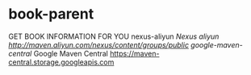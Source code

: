 # book-parent
GET BOOK INFORMATION FOR YOU
<mirror>
        <id>nexus-aliyun</id>
        <mirrorOf>*</mirrorOf>
        <name>Nexus aliyun</name>
        <url>http://maven.aliyun.com/nexus/content/groups/public</url>
    </mirror>
    <mirror>
      <id>google-maven-central</id>
      <mirrorOf>*</mirrorOf>
      <name>Google Maven Central</name>
      <url>https://maven-central.storage.googleapis.com</url>
    </mirror>

